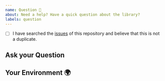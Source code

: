 ```yaml
---
name: Question 💬
about: Need a help? Have a quick question about the library?
labels: question
---
```


- [ ] I have searched the [issues](https://github.com/Intechnity-com/react-native-thermal-printer/issues) of this repository and believe that this is not a duplicate.

## Ask your Question

<!--
    Ask your question. Please notice that the more detailed the question is, the higher the chances we'll answer soon. 
    Also, for troubleshooting support the best place to ask for help is StackOverflow.
-->

## Your Environment 🌍

<!--
  Include as many relevant details about the environment you're asking the question in.
  For example, device / OS / browser / version the question would be applicable to.
-->

